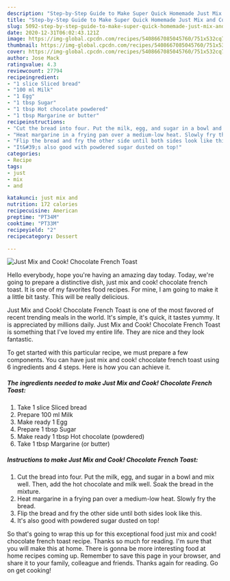 ```yaml
---
description: "Step-by-Step Guide to Make Super Quick Homemade Just Mix and Cook! Chocolate French Toast"
title: "Step-by-Step Guide to Make Super Quick Homemade Just Mix and Cook! Chocolate French Toast"
slug: 5092-step-by-step-guide-to-make-super-quick-homemade-just-mix-and-cook-chocolate-french-toast
date: 2020-12-31T06:02:43.121Z
image: https://img-global.cpcdn.com/recipes/5408667085045760/751x532cq70/just-mix-and-cook-chocolate-french-toast-recipe-main-photo.jpg
thumbnail: https://img-global.cpcdn.com/recipes/5408667085045760/751x532cq70/just-mix-and-cook-chocolate-french-toast-recipe-main-photo.jpg
cover: https://img-global.cpcdn.com/recipes/5408667085045760/751x532cq70/just-mix-and-cook-chocolate-french-toast-recipe-main-photo.jpg
author: Jose Mack
ratingvalue: 4.3
reviewcount: 27794
recipeingredient:
- "1 slice Sliced bread"
- "100 ml Milk"
- "1 Egg"
- "1 tbsp Sugar"
- "1 tbsp Hot chocolate powdered"
- "1 tbsp Margarine or butter"
recipeinstructions:
- "Cut the bread into four. Put the milk, egg, and sugar in a bowl and mix well. Then, add the hot chocolate and milk well. Soak the bread in the mixture."
- "Heat margarine in a frying pan over a medium-low heat. Slowly fry the bread."
- "Flip the bread and fry the other side until both sides look like this."
- "It&#39;s also good with powdered sugar dusted on top!"
categories:
- Recipe
tags:
- just
- mix
- and

katakunci: just mix and 
nutrition: 172 calories
recipecuisine: American
preptime: "PT34M"
cooktime: "PT33M"
recipeyield: "2"
recipecategory: Dessert

---
```



![Just Mix and Cook! Chocolate French Toast](https://img-global.cpcdn.com/recipes/5408667085045760/751x532cq70/just-mix-and-cook-chocolate-french-toast-recipe-main-photo.jpg)

Hello everybody, hope you're having an amazing day today. Today, we're going to prepare a distinctive dish, just mix and cook! chocolate french toast. It is one of my favorites food recipes. For mine, I am going to make it a little bit tasty. This will be really delicious.



Just Mix and Cook! Chocolate French Toast is one of the most favored of recent trending meals in the world. It's simple, it's quick, it tastes yummy. It is appreciated by millions daily. Just Mix and Cook! Chocolate French Toast is something that I've loved my entire life. They are nice and they look fantastic.


To get started with this particular recipe, we must prepare a few components. You can have just mix and cook! chocolate french toast using 6 ingredients and 4 steps. Here is how you can achieve it.

<!--inarticleads1-->

##### The ingredients needed to make Just Mix and Cook! Chocolate French Toast:

1. Take 1 slice Sliced bread
1. Prepare 100 ml Milk
1. Make ready 1 Egg
1. Prepare 1 tbsp Sugar
1. Make ready 1 tbsp Hot chocolate (powdered)
1. Take 1 tbsp Margarine (or butter)




<!--inarticleads2-->

##### Instructions to make Just Mix and Cook! Chocolate French Toast:

1. Cut the bread into four. Put the milk, egg, and sugar in a bowl and mix well. Then, add the hot chocolate and milk well. Soak the bread in the mixture.
1. Heat margarine in a frying pan over a medium-low heat. Slowly fry the bread.
1. Flip the bread and fry the other side until both sides look like this.
1. It&#39;s also good with powdered sugar dusted on top!




So that's going to wrap this up for this exceptional food just mix and cook! chocolate french toast recipe. Thanks so much for reading. I'm sure that you will make this at home. There is gonna be more interesting food at home recipes coming up. Remember to save this page in your browser, and share it to your family, colleague and friends. Thanks again for reading. Go on get cooking!
